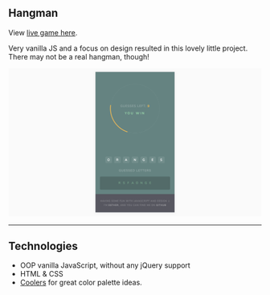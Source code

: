 ## Hangman

View [live game here](https://mindplace.github.io/hangman/).

Very vanilla JS and a focus on design resulted in this lovely little project. There may not be a real hangman, though!

![hangman-screenshot](hangman-game-screenshot.jpg)

<hr>

## Technologies

* OOP vanilla JavaScript, without any jQuery support
* HTML & CSS
* [Coolers](https://coolors.co/3d3522-4a442d-386150-58b09c-caf7e2) for great color palette ideas.
